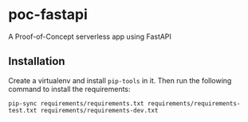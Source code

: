 # poc-fastapi
A Proof-of-Concept serverless app using FastAPI

## Installation

Create a virtualenv and install `pip-tools` in it. Then run the following command to install the requirements: 

    pip-sync requirements/requirements.txt requirements/requirements-test.txt requirements/requirements-dev.txt 


